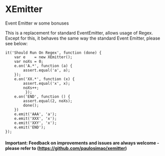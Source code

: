 # XEmitter
Event Emitter w some bonuses

This is a replacement for standard EventEmitter, allows usage of Regex. Except for this, it behaves the same way the standard Event Emitter, please see below:

    it('Should Run On Regex', function (done) {
        var e    = new XEmitter();
        var noXs = 0;
        e.on('A.*', function (a) {
        	assert.equal('a', a);
        });
        e.on('XX.*', function (x) {
        	assert.equal('x', x);
        	noXs++;
             });
        e.on('END', function () {
        	assert.equal(2, noXs);
        	done();
        })
        e.emit('AAA', 'a');
        e.emit('XXX', 'x');
        e.emit('XXY', 'x');
        e.emit('END');
    });

#### Important: Feedback on improvements and issues are always welcome - please refer to (https://github.com/paulosimao/xemitter)